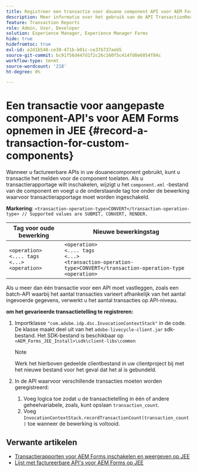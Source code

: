 ```yaml
---
title: Registreer een transactie voor douane component API voor AEM Forms op JEE.
description: Meer informatie over het gebruik van de API TransactionRecorder om transacties voor een aangepaste component op te nemen.
feature: Transaction Reports
role: Admin, User, Developer
solution: Experience Manager, Experience Manager Forms
hide: true
hidefromtoc: true
exl-id: e2d1b548-ce30-471b-b01c-ce37b737aeb5
source-git-commit: bc91f56d447d1f2c26c160f5c414fd0e6054f84c
workflow-type: tm+mt
source-wordcount: '218'
ht-degree: 0%

---
```


# Een transactie voor aangepaste component-API&#39;s voor AEM Forms opnemen in JEE {#record-a-transaction-for-custom-components}

Wanneer u factureerbare APIs in uw douanecomponent gebruikt, kunt u transactie het melden voor de component toelaten. Als u transactierapportage wilt inschakelen, wijzigt u het `component.xml` -bestand van de component en voegt u de onderstaande tag toe onder de bewerking waarvoor transactierapportage moet worden ingeschakeld.

**Markering**: `<transaction-operation-type>CONVERT</transaction-operation-type> // Supported values are SUBMIT, CONVERT, RENDER.`

| Tag voor oude bewerking | Nieuwe bewerkingstag |
| ----------- | ----------- |
| `<operation>`<br> `<.... tags`<br>`<...>`<br>`<operation>` | `<operation>`<br> `<.... tags`<br>`<...>`<br>`<transaction-operation-type>CONVERT</transaction-operation-type`<br>`<operation>` |

Als u meer dan één transactie voor een API moet vastleggen, zoals een batch-API waarbij het aantal transacties varieert afhankelijk van het aantal ingevoerde gegevens, verwerkt u het aantal transacties op API-niveau.

**om het gevarieerde transactietelling te registreren:**

1. Importklasse `"com.adobe.idp.dsc.InvocationContextStack"` in de code. De klasse maakt deel uit van het `adobe-livecycle-client.jar` sdk-bestand. Het SDK-bestand is beschikbaar op `<AEM_Forms_JEE_Install>\sdk\client-libs\common`

   >[!NOTE]
   > Werk het hierboven gedeelde clientbestand in uw clientproject bij met het nieuwe bestand voor het geval dat het al is gebundeld.

1. In de API waarvoor verschillende transacties moeten worden geregistreerd:
   1. Voeg logica toe zodat u de transactietelling in één of andere geheelvariabele, zoals, kunt opslaan `transaction_count`.
   1. Voeg `InvocationContextStack.recordTransactionCount(transaction_count)` toe wanneer de bewerking is voltooid.

<!--For example, you can set count for your custom component by importing class `"com.adobe.idp.dsc.InvocationContextStack"` in the code available at `adobe-livecycle-client.jar`  and determine the transaction count basis API input/result and add (In this case we add count is equal to 3):
`InvocationContextStack.recordTransactionCount(<count>).` to 
`InvocationContextStack.recordTransactionCount(3)`.-->

## Verwante artikelen

* [Transactierapporten voor AEM Forms inschakelen en weergeven op JEE](/help/forms/using/transaction-report-overview-jee.md)
* [Lijst met factureerbare API&#39;s voor AEM Forms op JEE](/help/forms/using/transaction-reports-billable-apis-jee.md)
